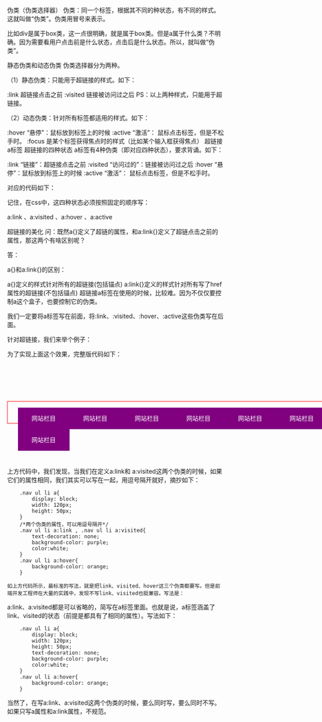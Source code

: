伪类（伪类选择器）
伪类：同一个标签，根据其不同的种状态，有不同的样式。这就叫做“伪类”。伪类用冒号来表示。

比如div是属于box类，这一点很明确，就是属于box类。但是a属于什么类？不明确。因为需要看用户点击前是什么状态，点击后是什么状态。所以，就叫做“伪类”。

静态伪类和动态伪类
伪类选择器分为两种。

（1）静态伪类：只能用于超链接的样式。如下：

:link 超链接点击之前
:visited 链接被访问过之后
PS：以上两种样式，只能用于超链接。

（2）动态伪类：针对所有标签都适用的样式。如下：

:hover “悬停”：鼠标放到标签上的时候
:active “激活”： 鼠标点击标签，但是不松手时。
:focus 是某个标签获得焦点时的样式（比如某个输入框获得焦点）
超链接a标签
超链接的四种状态
a标签有4种伪类（即对应四种状态），要求背诵。如下：

:link “链接”：超链接点击之前
:visited “访问过的”：链接被访问过之后
:hover “悬停”：鼠标放到标签上的时候
:active “激活”： 鼠标点击标签，但是不松手时。

对应的代码如下：

<style type="text/css">
	/*让超链接点击之前是红色*/
	a:link{
		color:red;
	}

	/*让超链接点击之后是绿色*/
	a:visited{
		color:orange;
	}

	/*鼠标悬停，放到标签上的时候*/
	a:hover{
		color:green;
	}

	/*鼠标点击链接，但是不松手的时候*/
	a:active{
		color:black;

</style>
记住，在css中，这四种状态必须按照固定的顺序写：

a:link 、a:visited 、a:hover 、a:active

超链接的美化
问：既然a{}定义了超链的属性，和a:link{}定义了超链点击之前的属性，那这两个有啥区别呢？

答：

a{}和a:link{}的区别：

a{}定义的样式针对所有的超链接(包括锚点)
a:link{}定义的样式针对所有写了href属性的超链接(不包括锚点)
超链接a标签在使用的时候，比较难。因为不仅仅要控制a这个盒子，也要控制它的伪类。

我们一定要将a标签写在前面，将:link、:visited、:hover、:active这些伪类写在后面。

针对超链接，我们来举个例子：

为了实现上面这个效果，完整版代码如下：

<!DOCTYPE html PUBLIC "-//W3C//DTD XHTML 1.0 Transitional//EN" "http://www.w3.org/TR/xhtml1/DTD/xhtml1-transitional.dtd">
<html xmlns="http://www.w3.org/1999/xhtml" xml:lang="en">
<head>
	<meta http-equiv="Content-Type" content="text/html;charset=UTF-8">
	<title>Document</title>
	<style type="text/css">
		*{
			margin: 0;
			padding: 0;
		}
		.nav{
			width: 960px;
			height: 50px;
			border: 1px solid red;
			margin: 100px auto;
		}
		.nav ul{
			/*去掉小圆点*/
			list-style: none;
		}
		.nav ul li{
			float: left;
			width: 120px;
			height: 50px;
			/*让内容水平居中*/
			text-align: center;
			/*让行高等于nav的高度，就可以保证内容垂直居中*/
			line-height: 50px;
		}
		.nav ul li a{
			display: block;
			width: 120px;
			height: 50px;
		}
		/*两个伪类的属性，可以用逗号隔开*/
		.nav ul li a:link , .nav ul li a:visited{
			text-decoration: none;
			background-color: purple;
			color:white;
		}
		.nav ul li a:hover{
			background-color: orange;
		}
	</style>
</head>
<body>
	<div class="nav">
		<ul>
			<li><a href="#">网站栏目</a></li>
			<li><a href="#">网站栏目</a></li>
			<li><a href="#">网站栏目</a></li>
			<li><a href="#">网站栏目</a></li>
			<li><a href="#">网站栏目</a></li>
			<li><a href="#">网站栏目</a></li>
			<li><a href="#">网站栏目</a></li>
			<li><a href="#">网站栏目</a></li>
		</ul>
	</div>
</body>
</html>

上方代码中，我们发现，当我们在定义a:link和 a:visited这两个伪类的时候，如果它们的属性相同，我们其实可以写在一起，用逗号隔开就好，摘抄如下：

		.nav ul li a{
			display: block;
			width: 120px;
			height: 50px;
		}
		/*两个伪类的属性，可以用逗号隔开*/
		.nav ul li a:link , .nav ul li a:visited{
			text-decoration: none;
			background-color: purple;
			color:white;
		}
		.nav ul li a:hover{
			background-color: orange;
		}
    
    如上方代码所示，最标准的写法，就是把link、visited、hover这三个伪类都要写。但是前端开发工程师在大量的实践中，发现不写link、visited也挺兼容。写法是：

a:link、a:visited都是可以省略的，简写在a标签里面。也就是说，a标签涵盖了link、visited的状态（前提是都具有了相同的属性）。写法如下：

		.nav ul li a{
			display: block;
			width: 120px;
			height: 50px;
			text-decoration: none;
			background-color: purple;
			color:white;
		}
		.nav ul li a:hover{
			background-color: orange;
		}
当然了，在写a:link、a:visited这两个伪类的时候，要么同时写，要么同时不写。如果只写a属性和a:link属性，不规范。
